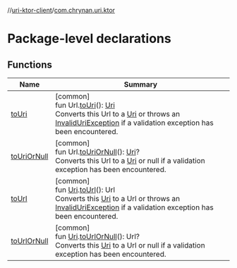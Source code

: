 //[uri-ktor-client](../../index.md)/[com.chrynan.uri.ktor](index.md)

# Package-level declarations

## Functions

| Name | Summary |
|---|---|
| [toUri](to-uri.md) | [common]<br>fun Url.[toUri](to-uri.md)(): [Uri](../../../uri-core/uri-core/com.chrynan.uri.core/-uri/index.md)<br>Converts this Url to a [Uri](../../../uri-core/uri-core/com.chrynan.uri.core/-uri/index.md) or throws an [InvalidUriException](../../../uri-core/uri-core/com.chrynan.uri.core/-invalid-uri-exception/index.md) if a validation exception has been encountered. |
| [toUriOrNull](to-uri-or-null.md) | [common]<br>fun Url.[toUriOrNull](to-uri-or-null.md)(): [Uri](../../../uri-core/uri-core/com.chrynan.uri.core/-uri/index.md)?<br>Converts this Url to a [Uri](../../../uri-core/uri-core/com.chrynan.uri.core/-uri/index.md) or null if a validation exception has been encountered. |
| [toUrl](to-url.md) | [common]<br>fun [Uri](../../../uri-core/uri-core/com.chrynan.uri.core/-uri/index.md).[toUrl](to-url.md)(): Url<br>Converts this [Uri](../../../uri-core/uri-core/com.chrynan.uri.core/-uri/index.md) to a Url or throws an [InvalidUriException](../../../uri-core/uri-core/com.chrynan.uri.core/-invalid-uri-exception/index.md) if a validation exception has been encountered. |
| [toUrlOrNull](to-url-or-null.md) | [common]<br>fun [Uri](../../../uri-core/uri-core/com.chrynan.uri.core/-uri/index.md).[toUrlOrNull](to-url-or-null.md)(): Url?<br>Converts this [Uri](../../../uri-core/uri-core/com.chrynan.uri.core/-uri/index.md) to a Url or null if a validation exception has been encountered. |
